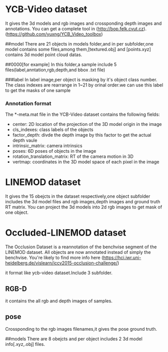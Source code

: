 # YCB-Video dataset
It gives the 3d models and rgb images and crossponding depth images
and annotations.
You can get a complete tool in (http://bop.felk.cvut.cz).
(https://github.com/yuxng/YCB_Video_toolbox)


##model
There are 21 objects in models folder,and in per subfolder,one model
contains some files,among them,[textured.obj] and [points.xyz] contains
3d model point cloud datas.

##0000[for example]
In this folder,a sample include 5 files(label,anntation,rgb,depth,and bbox .txt file)

###label
In label image,per object is masking by it's object class number.
The class indexes are rearrange in 1~21 by orinal order.we can use
this label to get the masks of one sample

### Annotation format
The *-meta.mat file in the YCB-Video dataset contains the following fields:
- center: 2D location of the projection of the 3D model origin in the image
- cls_indexes: class labels of the objects
- factor_depth: divde the depth image by this factor to get the actual depth vaule
- intrinsic_matrix: camera intrinsics
- poses: 6D poses of objects in the image
- rotation_translation_matrix: RT of the camera motion in 3D
- vertmap: coordinates in the 3D model space of each pixel in the image


# LINEMOD dataset

It gives the 15 obejcts in the dataset respectively,one object subfolder includes
the 3d model files and rgb images,depth images and ground truth RT matrix.
You can project the 3d models into 2d rgb images to get mask of one object.


# Occluded-LINEMOD dataset
The Occlusion Dataset is a reannotation of the benchvise segment of the LINEMOD dataset.
All objects are now annotated instead of simply the benchvise. You're likely to find 
more info here (https://hci.iwr.uni-heidelberg.de/vislearn/iccv2015-occlusion-challenge/)

it format like ycb-video dataset.Include 3 subfolder.

## RGB-D
it contains the all rgb and depth images of samples.

## pose
Crossponding to the rgb images filenames,it gives the pose ground truth.

##models
There are 8 obejcts and per object includes 2 3d model info[.xyz,.obj] files.
